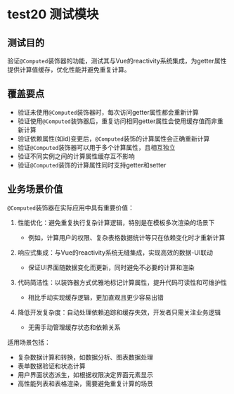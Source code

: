 # test20 测试模块

## 测试目的

验证`@Computed`装饰器的功能，测试其与Vue的reactivity系统集成，为getter属性提供计算值缓存，优化性能并避免重复计算。

## 覆盖要点

- 验证未使用`@Computed`装饰器时，每次访问getter属性都会重新计算
- 验证使用`@Computed`装饰器后，重复访问相同getter属性会使用缓存值而非重新计算
- 验证依赖属性(如id)变更后，`@Computed`装饰的计算属性会正确重新计算
- 验证`@Computed`装饰器可以用于多个计算属性，且相互独立
- 验证不同实例之间的计算属性缓存互不影响
- 验证`@Computed`装饰的计算属性同时支持getter和setter

## 业务场景价值

`@Computed`装饰器在实际应用中具有重要价值：

1. 性能优化：避免重复执行复杂计算逻辑，特别是在模板多次渲染的场景下
   - 例如，计算用户的权限、复杂表格数据统计等只在依赖变化时才重新计算

2. 响应式集成：与Vue的reactivity系统无缝集成，实现高效的数据-UI联动
   - 保证UI界面随数据变化而更新，同时避免不必要的计算和渲染

3. 代码简洁性：以装饰器方式优雅地标记计算属性，提升代码可读性和可维护性
   - 相比手动实现缓存逻辑，更加直观且更少容易出错

4. 降低开发复杂度：自动处理依赖追踪和缓存失效，开发者只需关注业务逻辑
   - 无需手动管理缓存状态和依赖关系

适用场景包括：

- 复杂数据计算和转换，如数据分析、图表数据处理
- 表单数据验证和状态计算
- 用户界面状态派生，如根据权限决定界面元素显示
- 高性能列表和表格渲染，需要避免重复计算的场景
